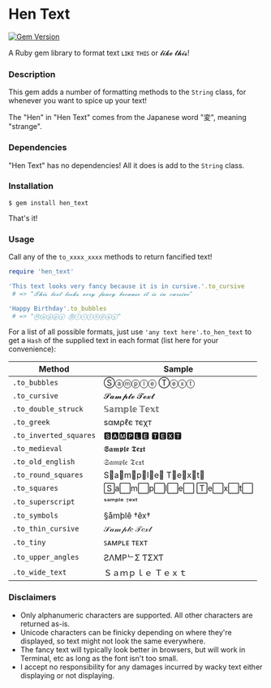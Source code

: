 # Hen Text
[![Gem Version](https://badge.fury.io/rb/hen_text.svg)](https://badge.fury.io/rb/hen_text)

A Ruby gem library to format text ʟɪᴋᴇ ᴛʜɪꜱ or 𝓵𝓲𝓴𝓮 𝓽𝓱𝓲𝓼!

### Description

This gem adds a number of formatting methods to the `String` class, for whenever you want to spice up your text!

The "Hen" in "Hen Text" comes from the Japanese word "変", meaning "strange".

### Dependencies

"Hen Text" has no dependencies! All it does is add to the `String` class.

### Installation

```
$ gem install hen_text
```

That's it!

### Usage

Call any of the `to_xxxx_xxxx` methods to return fancified text!
```ruby
require 'hen_text'

'This text looks very fancy because it is in cursive.'.to_cursive
 # => "𝓣𝓱𝓲𝓼 𝓽𝓮𝔁𝓽 𝓵𝓸𝓸𝓴𝓼 𝓿𝓮𝓻𝔂 𝓯𝓪𝓷𝓬𝔂 𝓫𝓮𝓬𝓪𝓾𝓼𝓮 𝓲𝓽 𝓲𝓼 𝓲𝓷 𝓬𝓾𝓻𝓼𝓲𝓿𝓮" 

'Happy Birthday'.to_bubbles
 # => "Ⓗⓐⓟⓟⓨ Ⓑⓘⓡⓣⓗⓓⓐⓨ" 
```

For a list of all possible formats, just use `'any text here'.to_hen_text` 
to get a `Hash` of the supplied text in each format (list here for your convenience):

Method | Sample 
--- | --- 
`.to_bubbles` | Ⓢⓐⓜⓟⓛⓔ Ⓣⓔⓧⓣ
`.to_cursive` | 𝓢𝓪𝓶𝓹𝓵𝓮 𝓣𝓮𝔁𝓽
`.to_double_struck` | 𝕊𝕒𝕞𝕡𝕝𝕖 𝕋𝕖𝕩𝕥
`.to_greek` | ѕαмρℓє тєχт
`.to_inverted_squares` | 🆂🅰🅼🅿🅻🅴 🆃🅴🆇🆃
`.to_medieval` | 𝕾𝖆𝖒𝖕𝖑𝖊 𝕿𝖊𝖝𝖙
`.to_old_english` | 𝔖𝔞𝔪𝔭𝔩𝔢 𝔗𝔢𝔵𝔱
`.to_round_squares` | S⃣a⃣m⃣p⃣l⃣e⃣ T⃣e⃣x⃣t⃣
`.to_squares` | S⃞a⃞m⃞p⃞l⃞e⃞ T⃞e⃞x⃞t⃞
`.to_superscript` | ˢᵃᵐᵖˡᵉ ᵀᵉˣᵗ
`.to_symbols` | §åmþlê †êx†
`.to_thin_cursive` | 𝒮𝒶𝓂𝓅𝓁𝑒 𝒯𝑒𝓍𝓉
`.to_tiny` | ꜱᴀᴍᴘʟᴇ ᴛᴇxᴛ
`.to_upper_angles` | ƧΛMPᄂΣ ƬΣXƬ
`.to_wide_text` | Ｓａｍｐｌｅ Ｔｅｘｔ

### Disclaimers

- Only alphanumeric characters are supported. All other characters are returned as-is.
- Unicode characters can be finicky depending on where they're displayed, so text might not look the same everywhere.
- The fancy text will typically look better in browsers, but will work in Terminal, etc as long as the font isn't too small.
- I accept no responsibility for any damages incurred by wacky text either displaying or not displaying.
